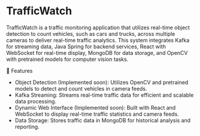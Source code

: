 # TrafficWatch
TrafficWatch is a traffic monitoring application that utilizes real-time object detection to count vehicles, such as cars and trucks, across multiple cameras to deliver real-time traffic analytics. This system integrates Kafka for streaming data, Java Spring for backend services, React with WebSocket for real-time display, MongoDB for data storage, and OpenCV with pretrained models for computer vision tasks.

🚀 Features

- Object Detection (Implemented soon): Utilizes OpenCV and pretrained models to detect and count vehicles in camera feeds.
- Kafka Streaming: Streams real-time traffic data for efficient and scalable data processing.
- Dynamic Web Interface (Implemented soon): Built with React and WebSocket to display real-time traffic statistics and camera feeds.
- Data Storage: Stores traffic data in MongoDB for historical analysis and reporting.